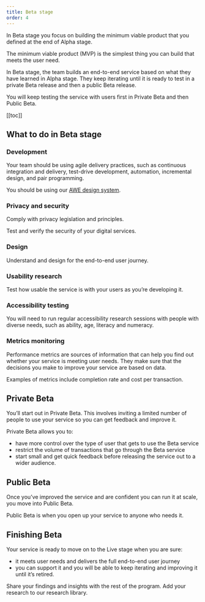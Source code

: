 ```yaml
---
title: Beta stage
order: 4
---
```


In Beta stage you focus on building the minimum viable product that you defined at the end of Alpha stage.

The minimum viable product (MVP) is the simplest thing you can build that meets the user need.

In Beta stage, the team builds an end-to-end service based on what they have learned in Alpha stage. They keep iterating until it is ready to test in a private Beta release and then a public Beta release.

You will keep testing the service with users first in Private Beta and then Public Beta.

[[toc]]

## What to do in Beta stage

### Development
Your team should be using agile delivery practices, such as continuous integration and delivery, test-drive development, automation, incremental design, and pair programming.

You should be using our [AWE design system](https://www.figma.com/file/SgSHfK8AUadp7aEzD34ZG3/AWE-Design-System-1.1.0?node-id=537%3A136).

### Privacy and security

Comply with privacy legislation and principles.

Test and verify the security of your digital services.

### Design

Understand and design for the end-to-end user journey.

### Usability research

Test how usable the service is with your users as you’re developing it.

### Accessibility testing

You will need to run regular accessibility research sessions with people with diverse needs, such as ability, age, literacy and numeracy.

### Metrics monitoring

Performance metrics are sources of information that can help you find out whether your service is meeting user needs. They make sure that the decisions you make to improve your service are based on data.

Examples of metrics include completion rate and cost per transaction.

## Private Beta

You’ll start out in Private Beta. This involves inviting a limited number of people to use your service so you can get feedback and improve it.

Private Beta allows you to:
- have more control over the type of user that gets to use the Beta service
- restrict the volume of transactions that go through the Beta service
- start small and get quick feedback before releasing the service out to a wider audience.

## Public Beta

Once you’ve improved the service and are confident you can run it at scale, you move into Public Beta.

Public Beta is when you open up your service to anyone who needs it.

## Finishing Beta

Your service is ready to move on to the Live stage when you are sure:
- it meets user needs and delivers the full end-to-end user journey
- you can support it and you will be able to keep iterating and improving it until it’s retired.

Share your findings and insights with the rest of the program. Add your research to our research library.
